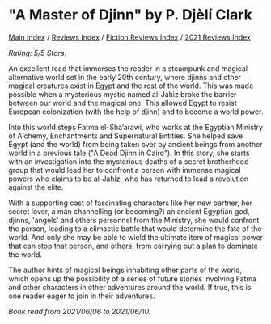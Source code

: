 # "A Master of Djinn" by P. Djèlí Clark

[Main Index](../../../README.md) / [Reviews Index](../../README.md) / [Fiction Reviews Index](../README.md) / [2021 Reviews Index](README.md)

*Rating: 5/5 Stars.*

An excellent read that immerses the reader in a steampunk and magical alternative world set in the early 20th century, where djinns and other magical creatures exist in Egypt and the rest of the world. This was made possible when a mysterious mystic named al-Jahiz broke the barrier between our world and the magical one. This allowed Egypt to resist European colonization (with the help of djinn) and to become a world power.

Into this world steps Fatma el-Sha’arawi, who works at the Egyptian Ministry of Alchemy, Enchantments and Supernatural Entities. She helped save Egypt (and the world) from being taken over by ancient beings from another world in a previous tale ("A Dead Djinn in Cairo"). In this story, she starts with an investigation into the mysterious deaths of a secret brotherhood group that would lead her to confront a person with immense magical powers who claims to be al-Jahiz, who has returned to lead a revolution against the elite.

With a supporting cast of fascinating characters like her new partner, her secret lover, a man channelling (or becoming?) an ancient Egyptian god, djinns, 'angels' and others personnel from the Ministry, she would confront the person, leading to a climactic battle that would determine the fate of the world. And only she may be able to wield the ultimate item of magical power that can stop that person, and others, from carrying out a plan to dominate the world.

The author hints of magical beings inhabiting other parts of the world, which opens up the possibility of a series of future stories involving Fatma and other characters in other adventures around the world. If true, this is one reader eager to join in their adventures.

*Book read from 2021/06/06 to 2021/06/10.*
